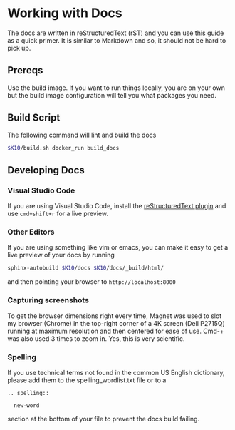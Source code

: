 # Working with Docs

The docs are written in reStructuredText (rST) and you can use [this
guide](https://thomas-cokelaer.info/tutorials/sphinx/rest_syntax.html)
as a quick primer. It is similar to Markdown and so, it should not be
hard to pick up.

## Prereqs
Use the build image. If you want to run things locally, you are on
your own but the build image configuration will tell you what packages
you need.

## Build Script
The following command will lint and build the docs
```bash
$K10/build.sh docker_run build_docs
```

## Developing Docs

### Visual Studio Code

If you are using Visual Studio Code, install the [reStructuredText 
plugin](https://github.com/vscode-restructuredtext/vscode-restructuredtext)
and use ```cmd+shift+r``` for a live preview.

### Other Editors

If you are using something like vim or emacs, you can make it easy to
get a live preview of your docs by running

```bash
sphinx-autobuild $K10/docs $K10/docs/_build/html/
```
and then pointing your browser to ```http://localhost:8000```

### Capturing screenshots

To get the browser dimensions right every time, Magnet was used to
slot my browser (Chrome) in the top-right corner of a 4K screen
(Dell P2715Q) running at maximum resolution and then centered for ease
of use. Cmd-+ was also used 3 times to zoom in. Yes, this is very
scientific.

### Spelling

If you use technical terms not found in the common US English
dictionary, please add them to the spelling_wordlist.txt file or to a

```
.. spelling::

  new-word
```

section at the bottom of your file to prevent the docs build failing.

